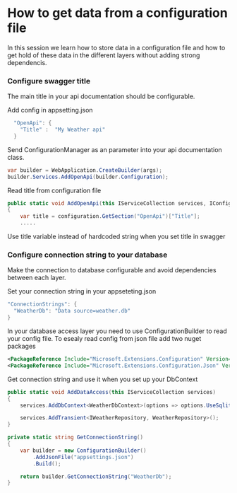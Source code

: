 # How to get data from a configuration file
In this session we learn how to store data in a configuration file and how to get hold of these data in the different layers without adding strong dependencis.

### Configure swagger title
The main title in your api documentation should be configurable. 

Add config in appsetting.json
```C#
  "OpenApi": {
    "Title" :  "My Weather api"
  }
```
Send ConfigurationManager as an parameter into your api documentation class.
```C#
var builder = WebApplication.CreateBuilder(args);
builder.Services.AddOpenApi(builder.Configuration);
```
Read title from configuration file
```C#
public static void AddOpenApi(this IServiceCollection services, IConfiguration configuration)
{
    var title = configuration.GetSection("OpenApi")["Title"];
    .....
```  
Use title variable instead of hardcoded string when you set title in swagger

### Configure connection string to your database
Make the connection to database configurable and avoid dependencies between each layer.

Set your connection string in your appseteting.json
```C#
"ConnectionStrings": {
  "WeatherDb": "Data source=weather.db"
}
```
In your database access layer you need to use ConfigurationBuilder to read your config file.
To esealy read config from json file add two nuget packages
```XML
<PackageReference Include="Microsoft.Extensions.Configuration" Version="5.0.0" />
<PackageReference Include="Microsoft.Extensions.Configuration.Json" Version="5.0.0" />
```
Get connection string and use it when you set up your DbContext
```C#
public static void AddDataAccess(this IServiceCollection services)
{
    services.AddDbContext<WeatherDbContext>(options => options.UseSqlite(GetConnectionString()));

    services.AddTransient<IWeatherRepository, WeatherRepository>();
}

private static string GetConnectionString()
{
    var builder = new ConfigurationBuilder()
        .AddJsonFile("appsettings.json")
        .Build();

    return builder.GetConnectionString("WeatherDb");
}
```
        
